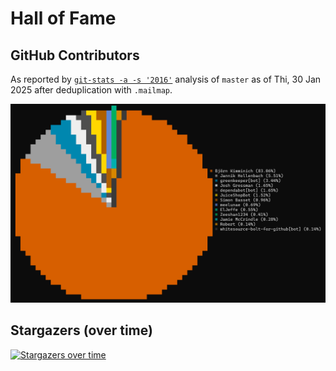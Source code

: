 # Hall of Fame

## GitHub Contributors

As reported by [`git-stats -a -s '2016'`](https://www.npmjs.com/package/git-stats) analysis
of `master` as of Thi, 30 Jan 2025 after deduplication with `.mailmap`.

![Top git contributors](images/git-stats.png)

## Stargazers (over time)

[![Stargazers over time](https://starchart.cc/juice-shop/juice-shop-ctf.svg)](https://starchart.cc/juice-shop/juice-shop-ctf)
